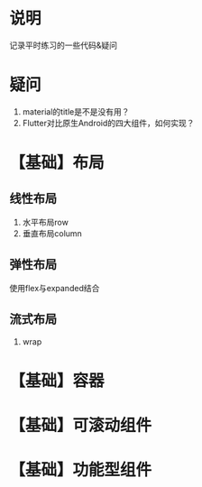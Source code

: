 # 说明
记录平时练习的一些代码&疑问
# 疑问
1. material的title是不是没有用？
2. Flutter对比原生Android的四大组件，如何实现？

# 【基础】布局
## 线性布局
1. 水平布局row
2. 垂直布局column
## 弹性布局
使用flex与expanded结合
## 流式布局
1. wrap

# 【基础】容器

# 【基础】可滚动组件

# 【基础】功能型组件
